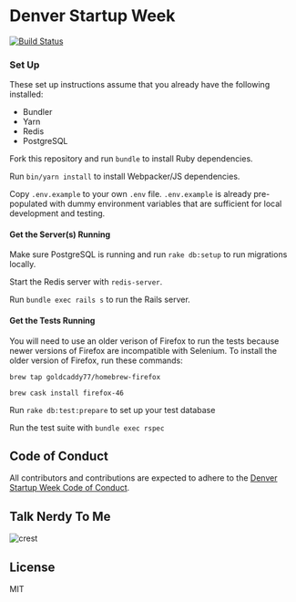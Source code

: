 # Denver Startup Week
[![Build Status](https://travis-ci.org/denverstartupweek/dsw-site.svg?branch=master)](https://travis-ci.org/denverstartupweek/dsw-site)

### Set Up
These set up instructions assume that you already have the following installed:
- Bundler
- Yarn
- Redis
- PostgreSQL

Fork this repository and run `bundle` to install Ruby dependencies.

Run `bin/yarn install` to install Webpacker/JS dependencies.

Copy `.env.example` to your own `.env` file. `.env.example` is already
pre-populated with dummy environment variables that are sufficient for local
development and testing.

#### Get the Server(s) Running

Make sure PostgreSQL is running and run `rake db:setup` to run migrations locally.

Start the Redis server with `redis-server`.

Run `bundle exec rails s` to run the Rails server.

#### Get the Tests Running

You will need to use an older verison of Firefox to run the tests because newer versions of Firefox are incompatible with Selenium. To install the older version of Firefox, run these commands:

```
brew tap goldcaddy77/homebrew-firefox

brew cask install firefox-46
```

Run `rake db:test:prepare` to set up your test database

Run the test suite with `bundle exec rspec`

## Code of Conduct
All contributors and contributions are expected to adhere to the [Denver Startup Week Code of
Conduct](https://www.denverstartupweek.org/code-of-conduct).

## Talk Nerdy To Me
![crest](https://secure.gravatar.com/avatar/aa8ea677b07f626479fd280049b0e19f?s=75)

## License
MIT

